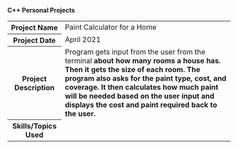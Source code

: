 <b>C++ Personal Projects</b>
<table>
    <tr>
        <th>Project Name
        <td>Paint Calculator for a Home
    <tr>
    <tr>
        <th>Project Date
        <td>April 2021
    <tr>
    <tr>
        <th>Project Description
        <td>Program gets input from the user from the terminal<b> about how many rooms a house has. Then it gets the size of each room. The program also asks for the paint type, cost, and coverage. It then calculates how much paint will be needed based on the user input and displays the cost and paint required back to the user. 
    <tr>
    <tr>
        <th>Skills/Topics Used
    <tr>